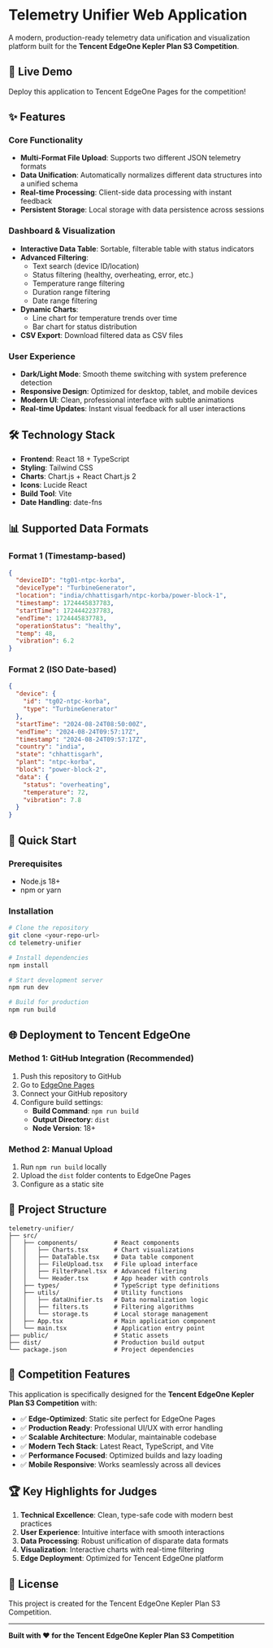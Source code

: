 # Telemetry Unifier Web Application

A modern, production-ready telemetry data unification and visualization platform built for the **Tencent EdgeOne Kepler Plan S3 Competition**.

## 🚀 Live Demo

Deploy this application to Tencent EdgeOne Pages for the competition!

## ✨ Features

### Core Functionality
- **Multi-Format File Upload**: Supports two different JSON telemetry formats
- **Data Unification**: Automatically normalizes different data structures into a unified schema
- **Real-time Processing**: Client-side data processing with instant feedback
- **Persistent Storage**: Local storage with data persistence across sessions

### Dashboard & Visualization
- **Interactive Data Table**: Sortable, filterable table with status indicators
- **Advanced Filtering**: 
  - Text search (device ID/location)
  - Status filtering (healthy, overheating, error, etc.)
  - Temperature range filtering
  - Duration range filtering
  - Date range filtering
- **Dynamic Charts**: 
  - Line chart for temperature trends over time
  - Bar chart for status distribution
- **CSV Export**: Download filtered data as CSV files

### User Experience
- **Dark/Light Mode**: Smooth theme switching with system preference detection
- **Responsive Design**: Optimized for desktop, tablet, and mobile devices
- **Modern UI**: Clean, professional interface with subtle animations
- **Real-time Updates**: Instant visual feedback for all user interactions

## 🛠️ Technology Stack

- **Frontend**: React 18 + TypeScript
- **Styling**: Tailwind CSS
- **Charts**: Chart.js + React Chart.js 2
- **Icons**: Lucide React
- **Build Tool**: Vite
- **Date Handling**: date-fns

## 📊 Supported Data Formats

### Format 1 (Timestamp-based)
```json
{
  "deviceID": "tg01-ntpc-korba",
  "deviceType": "TurbineGenerator",
  "location": "india/chhattisgarh/ntpc-korba/power-block-1",
  "timestamp": 1724445837783,
  "startTime": 1724442237783,
  "endTime": 1724445837783,
  "operationStatus": "healthy",
  "temp": 48,
  "vibration": 6.2
}
```

### Format 2 (ISO Date-based)
```json
{
  "device": {
    "id": "tg02-ntpc-korba",
    "type": "TurbineGenerator"
  },
  "startTime": "2024-08-24T08:50:00Z",
  "endTime": "2024-08-24T09:57:17Z",
  "timestamp": "2024-08-24T09:57:17Z",
  "country": "india",
  "state": "chhattisgarh",
  "plant": "ntpc-korba",
  "block": "power-block-2",
  "data": {
    "status": "overheating",
    "temperature": 72,
    "vibration": 7.8
  }
}
```

## 🚀 Quick Start

### Prerequisites
- Node.js 18+ 
- npm or yarn

### Installation
```bash
# Clone the repository
git clone <your-repo-url>
cd telemetry-unifier

# Install dependencies
npm install

# Start development server
npm run dev

# Build for production
npm run build
```

## 🌐 Deployment to Tencent EdgeOne

### Method 1: GitHub Integration (Recommended)
1. Push this repository to GitHub
2. Go to [EdgeOne Pages](https://edgeone.ai/)
3. Connect your GitHub repository
4. Configure build settings:
   - **Build Command**: `npm run build`
   - **Output Directory**: `dist`
   - **Node Version**: 18+

### Method 2: Manual Upload
1. Run `npm run build` locally
2. Upload the `dist` folder contents to EdgeOne Pages
3. Configure as a static site

## 📁 Project Structure

```
telemetry-unifier/
├── src/
│   ├── components/          # React components
│   │   ├── Charts.tsx       # Chart visualizations
│   │   ├── DataTable.tsx    # Data table component
│   │   ├── FileUpload.tsx   # File upload interface
│   │   ├── FilterPanel.tsx  # Advanced filtering
│   │   └── Header.tsx       # App header with controls
│   ├── types/               # TypeScript type definitions
│   ├── utils/               # Utility functions
│   │   ├── dataUnifier.ts   # Data normalization logic
│   │   ├── filters.ts       # Filtering algorithms
│   │   └── storage.ts       # Local storage management
│   ├── App.tsx              # Main application component
│   └── main.tsx             # Application entry point
├── public/                  # Static assets
├── dist/                    # Production build output
└── package.json             # Project dependencies
```

## 🎯 Competition Features

This application is specifically designed for the **Tencent EdgeOne Kepler Plan S3 Competition** with:

- ✅ **Edge-Optimized**: Static site perfect for EdgeOne Pages
- ✅ **Production Ready**: Professional UI/UX with error handling
- ✅ **Scalable Architecture**: Modular, maintainable codebase
- ✅ **Modern Tech Stack**: Latest React, TypeScript, and Vite
- ✅ **Performance Focused**: Optimized builds and lazy loading
- ✅ **Mobile Responsive**: Works seamlessly across all devices

## 🏆 Key Highlights for Judges

1. **Technical Excellence**: Clean, type-safe code with modern best practices
2. **User Experience**: Intuitive interface with smooth interactions
3. **Data Processing**: Robust unification of disparate data formats
4. **Visualization**: Interactive charts with real-time filtering
5. **Edge Deployment**: Optimized for Tencent EdgeOne platform

## 📝 License

This project is created for the Tencent EdgeOne Kepler Plan S3 Competition.

---

**Built with ❤️ for the Tencent EdgeOne Kepler Plan S3 Competition**